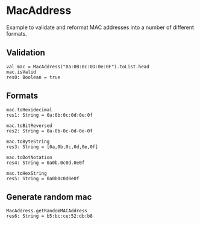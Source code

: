 # MacAddress

Example to validate and reformat MAC addresses into a number of different formats.

## Validation
```
val mac = MacAddress("0a:0B:0c:0D:0e:0F").toList.head
mac.isValid
res0: Boolean = true
```

## Formats

```
mac.toHexidecimal
res1: String = 0a:0b:0c:0d:0e:0f
 
mac.toBitReversed
res2: String = 0a-0b-0c-0d-0e-0f
 
mac.toByteString
res3: String = [0a,0b,0c,0d,0e,0f]
 
mac.toDotNotation
res4: String = 0a0b.0c0d.0e0f
 
mac.toHexString
res5: String = 0a0b0c0d0e0f
```

## Generate random mac
```
MacAddress.getRandomMACAddress
res6: String = b5:bc:ce:52:db:b8
```

